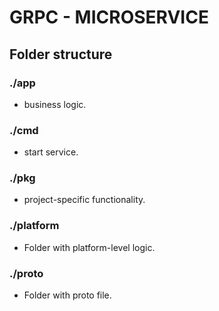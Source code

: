 # GRPC - MICROSERVICE
## Folder structure

### ./app
- business logic.

### ./cmd
- start service.

### ./pkg
- project-specific functionality.

### ./platform
- Folder with platform-level logic.

### ./proto
- Folder with proto file.